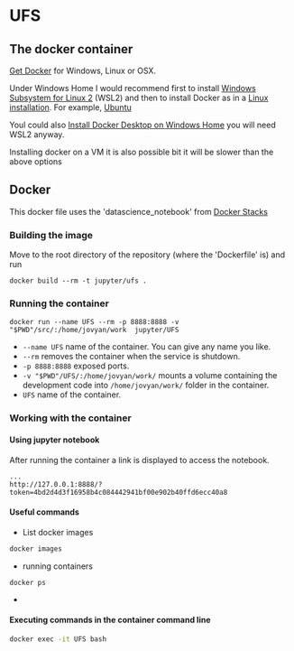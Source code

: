 # UFS

## The docker container

[Get Docker](https://docs.docker.com/get-docker/) for Windows, Linux or OSX.

Under Windows Home I would recommend first to install [Windows
Subsystem for Linux
2](https://docs.microsoft.com/en-us/windows/wsl/install-win10) (WSL2)
and then to install Docker as in a [Linux
installation](https://docs.docker.com/engine/install/). For example,
[Ubuntu](https://docs.docker.com/engine/install/ubuntu/)

Youl could also [Install Docker Desktop on Windows
Home](https://docs.docker.com/docker-for-windows/install-windows-home/)
you will need WSL2 anyway.

Installing docker on a VM it is also possible bit it will be slower
than the above options

## Docker

This docker file uses the 'datascience_notebook' from [Docker
Stacks](https://github.com/jupyter/docker-stacks)

### Building the image

Move to the root directory of the repository (where the 'Dockerfile'
is) and run


```
docker build --rm -t jupyter/ufs .
```

### Running the container

```
docker run --name UFS --rm -p 8888:8888 -v "$PWD"/src/:/home/jovyan/work  jupyter/UFS
```

- `--name UFS` name of the container. You can give any name you like.  
- `--rm` removes the container when the service is shutdown.  
- `-p 8888:8888` exposed ports.  
- `-v "$PWD"/UFS/:/home/jovyan/work/` mounts a volume containing the
  development code into
  `/home/jovyan/work/` folder in the container.  
- `UFS` name of the container.

### Working with the container

#### Using jupyter notebook

After running the container a link is displayed to access the notebook.

```
...
http://127.0.0.1:8888/?token=4bd2d4d3f16958b4c084442941bf00e902b40ffd6ecc40a8
```

#### Useful commands

- List docker images

``` bash
docker images
```

- running containers

```
docker ps
```
- 
#### Executing commands in the container command line

```bash
docker exec -it UFS bash  
```

